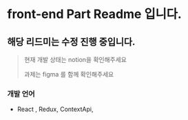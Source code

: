 # front-end Part Readme 입니다.

## 해당 리드미는 수정 진행 중입니다.

> 현재 개발 상태는 notion을 확인해주세요
>
> 과제는 figma 를 함께 확인해주세요
>

### 개발 언어
- React , Redux, ContextApi,

